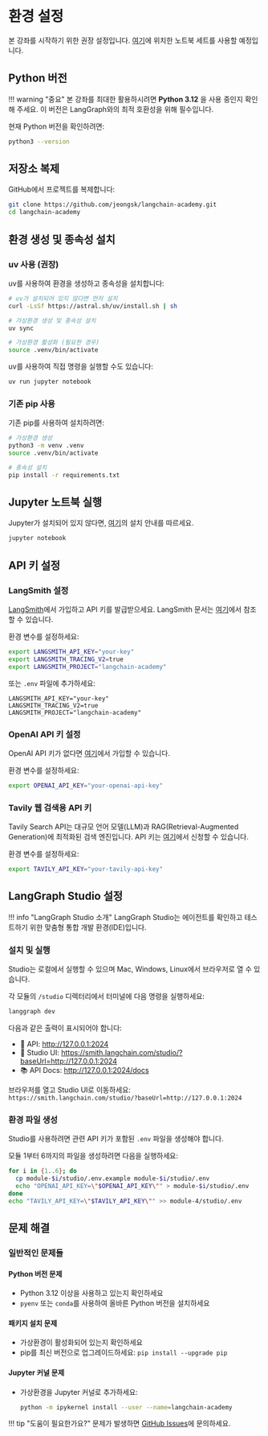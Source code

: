 # 환경 설정

본 강좌를 시작하기 위한 권장 설정입니다. [여기](https://github.com/jeongsk/langchain-academy)에 위치한 노트북 세트를 사용할 예정입니다.

## Python 버전

!!! warning "중요"
    본 강좌를 최대한 활용하시려면 **Python 3.12** 을 사용 중인지 확인해 주세요. 이 버전은 LangGraph와의 최적 호환성을 위해 필수입니다.

현재 Python 버전을 확인하려면:

```bash
python3 --version
```

## 저장소 복제

GitHub에서 프로젝트를 복제합니다:

```bash
git clone https://github.com/jeongsk/langchain-academy.git
cd langchain-academy
```

## 환경 생성 및 종속성 설치

### uv 사용 (권장)

uv를 사용하여 환경을 생성하고 종속성을 설치합니다:

```bash
# uv가 설치되어 있지 않다면 먼저 설치
curl -LsSf https://astral.sh/uv/install.sh | sh

# 가상환경 생성 및 종속성 설치
uv sync

# 가상환경 활성화 (필요한 경우)
source .venv/bin/activate
```

uv를 사용하여 직접 명령을 실행할 수도 있습니다:

```bash
uv run jupyter notebook
```

### 기존 pip 사용

기존 pip를 사용하여 설치하려면:

```bash
# 가상환경 생성
python3 -m venv .venv
source .venv/bin/activate

# 종속성 설치
pip install -r requirements.txt
```

## Jupyter 노트북 실행

Jupyter가 설치되어 있지 않다면, [여기](https://jupyter.org/install)의 설치 안내를 따르세요.

```bash
jupyter notebook
```

## API 키 설정

### LangSmith 설정

[LangSmith](https://smith.langchain.com/)에서 가입하고 API 키를 발급받으세요. LangSmith 문서는 [여기](https://docs.smith.langchain.com/)에서 참조할 수 있습니다.

환경 변수를 설정하세요:

```bash
export LANGSMITH_API_KEY="your-key"
export LANGSMITH_TRACING_V2=true
export LANGSMITH_PROJECT="langchain-academy"
```

또는 `.env` 파일에 추가하세요:

```env
LANGSMITH_API_KEY="your-key"
LANGSMITH_TRACING_V2=true
LANGSMITH_PROJECT="langchain-academy"
```

### OpenAI API 키 설정

OpenAI API 키가 없다면 [여기](https://openai.com/index/openai-api/)에서 가입할 수 있습니다.

환경 변수를 설정하세요:

```bash
export OPENAI_API_KEY="your-openai-api-key"
```

### Tavily 웹 검색용 API 키

Tavily Search API는 대규모 언어 모델(LLM)과 RAG(Retrieval-Augmented Generation)에 최적화된 검색 엔진입니다. API 키는 [여기](https://tavily.com/)에서 신청할 수 있습니다.

환경 변수를 설정하세요:

```bash
export TAVILY_API_KEY="your-tavily-api-key"
```

## LangGraph Studio 설정

!!! info "LangGraph Studio 소개"
    LangGraph Studio는 에이전트를 확인하고 테스트하기 위한 맞춤형 통합 개발 환경(IDE)입니다.

### 설치 및 실행

Studio는 로컬에서 실행할 수 있으며 Mac, Windows, Linux에서 브라우저로 열 수 있습니다.

각 모듈의 `/studio` 디렉터리에서 터미널에 다음 명령을 실행하세요:

```bash
langgraph dev
```

다음과 같은 출력이 표시되어야 합니다:

- 🚀 API: http://127.0.0.1:2024
- 🎨 Studio UI: https://smith.langchain.com/studio/?baseUrl=http://127.0.0.1:2024
- 📚 API Docs: http://127.0.0.1:2024/docs

브라우저를 열고 Studio UI로 이동하세요: `https://smith.langchain.com/studio/?baseUrl=http://127.0.0.1:2024`

### 환경 파일 생성

Studio를 사용하려면 관련 API 키가 포함된 `.env` 파일을 생성해야 합니다.

모듈 1부터 6까지의 파일을 생성하려면 다음을 실행하세요:

```bash
for i in {1..6}; do
  cp module-$i/studio/.env.example module-$i/studio/.env
  echo "OPENAI_API_KEY=\"$OPENAI_API_KEY\"" > module-$i/studio/.env
done
echo "TAVILY_API_KEY=\"$TAVILY_API_KEY\"" >> module-4/studio/.env
```

## 문제 해결

### 일반적인 문제들

#### Python 버전 문제
- Python 3.12 이상을 사용하고 있는지 확인하세요
- `pyenv` 또는 `conda`를 사용하여 올바른 Python 버전을 설치하세요

#### 패키지 설치 문제
- 가상환경이 활성화되어 있는지 확인하세요
- pip를 최신 버전으로 업그레이드하세요: `pip install --upgrade pip`

#### Jupyter 커널 문제
- 가상환경을 Jupyter 커널로 추가하세요:
  ```bash
  python -m ipykernel install --user --name=langchain-academy
  ```

!!! tip "도움이 필요한가요?"
    문제가 발생하면 [GitHub Issues](https://github.com/jeongsk/langchain-academy/issues)에 문의하세요.